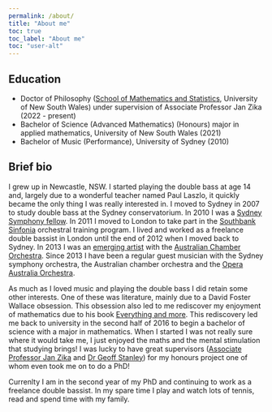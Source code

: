 ```yaml
---
permalink: /about/
title: "About me"
toc: true
toc_label: "About me"
toc: "user-alt"
---
```


## Education

- Doctor of Philosophy ([School of Mathematics and Statistics](https://www.unsw.edu.au/science/our-schools/maths), University of New South Wales) under supervision of Associate Professor Jan Zika (2022 - present)
- Bachelor of Science (Advanced Mathematics) (Honours) major in applied mathematics, University of New South Wales (2021)
- Bachelor of Music (Performance), University of Sydney (2010)

## Brief bio

I grew up in Newcastle, NSW.
I started playing the double bass at age 14 and, largely due to a wonderful teacher named Paul Laszlo, it quickly became the only thing I was really interested in.
I moved to Sydney in 2007 to study double bass at the Sydney conservatorium.
In 2010 I was a [Sydney Symphony fellow](https://www.sydneysymphony.com/learning/sydney-symphony-fellowship).
In 2011 I moved to London to take part in the [Southbank Sinfonia](https://www.southbanksinfonia.co.uk/) orchestral training program.
I lived and worked as a freelance double bassist in London until the end of 2012 when I moved back to Sydney.
In 2013 I was an [emerging artist](https://www.aco.com.au/learning-and-engagement/talent-development-programs/emerging-artists-program) with the [Australian Chamber Orchestra](https://www.aco.com.au/).
Since 2013 I have been a regular guest musician with the Sydney symphony orchestra, the Australian chamber orchestra and the [Opera Australia Orchestra](https://opera.org.au/).

As much as I loved music and playing the double bass I did retain some other interests.
One of these was literature, mainly due to a David Foster Wallace obsession.
This obsession also led to me rediscover my enjoyment of mathematics due to his book [Everything and more](https://en.wikipedia.org/wiki/Everything_and_More_(book)).
This rediscovery led me back to university in the second half of 2016 to begin a bachelor of science with a major in mathematics.
When I started I was not really sure where it would take me, I just enjoyed the maths and the mental stimulation that studying brings!
I was lucky to have great supervisors ([Associate Professor Jan Zika](https://sites.google.com/view/janzika/home) and [Dr Geoff Stanley](https://geoffstanley.github.io/)) for my honours project one of whom even took me on to do a PhD!

Currenlty I am in the second year of my PhD and continuing to work as a freelance double bassist.
In my spare time I play and watch lots of tennis, read and spend time with my family.
